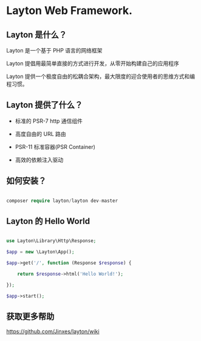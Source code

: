 # Layton Web Framework.

## Layton 是什么？

Layton 是一个基于 PHP 语言的网络框架  

Layton 提倡用最简单直接的方式进行开发，从零开始构建自己的应用程序  

Layton 提供一个极度自由的松耦合架构，最大限度的迎合使用者的思维方式和编程习惯。 

## Layton 提供了什么？

* 标准的 PSR-7 http 通信组件

* 高度自由的 URL 路由

* PSR-11 标准容器(PSR Container)

* 高效的依赖注入驱动

## 如何安装？

```php

composer require layton/layton dev-master

```

## Layton 的 Hello World

```php

use Layton\Library\Http\Response;

$app = new \Layton\App();

$app->get('/', function (Response $response) {

    return $response->html('Hello World!');

});

$app->start();

```

## 获取更多帮助
https://github.com/Jinxes/layton/wiki

